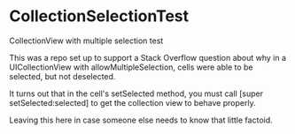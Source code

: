 CollectionSelectionTest
=======================

CollectionView with multiple selection test

This was a repo set up to support a Stack Overflow question about why 
in a UICollectionView with allowMultipleSelection, cells were able to
be selected, but not deselected.

It turns out that in the cell's setSelected method, you must call
[super setSelected:selected] to get the collection view to behave
properly.

Leaving this here in case someone else needs to know that little factoid.
